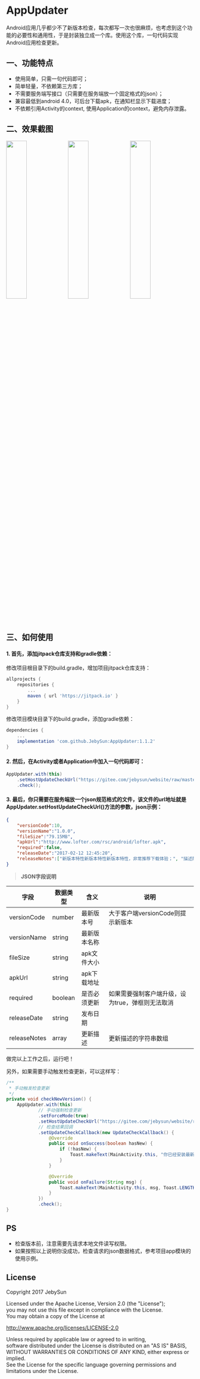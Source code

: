 # AppUpdater
  Android应用几乎都少不了新版本检查，每次都写一次也很麻烦，也考虑到这个功能的必要性和通用性，于是封装独立成一个库。使用这个库，一句代码实现Android应用检查更新。

## 一、功能特点
- 使用简单，只需一句代码即可；
- 简单轻量，不依赖第三方库；
- 不需要服务端写接口（只需要在服务端放一个固定格式的json）；
- 兼容最低到android 4.0，可后台下载apk，在通知栏显示下载进度；
- 不依赖引用Activity的context, 使用Application的context，避免内存泄露。

## 二、效果截图
<img src="https://gitee.com/jebysun/website/raw/master/github/screenshot_1.png" width="33%"/><img src="https://gitee.com/jebysun/website/raw/master/github/screenshot_2.png" width="33%"/><img src="https://gitee.com/jebysun/website/raw/master/github/screenshot_3.png" width="33%"/>

## 三、如何使用
#### 1. 首先，添加jitpack仓库支持和gradle依赖：  
修改项目根目录下的build.gradle，增加项目jitpack仓库支持：
```gradle
allprojects {
	repositories {
		...
		maven { url 'https://jitpack.io' }
	}
}
```
修改项目模块目录下的build.gradle，添加gradle依赖：
```gradle
dependencies {
	...
	implementation 'com.github.JebySun:AppUpdater:1.1.2'
}
```
#### 2. 然后，在Activity或者Application中加入一句代码即可：
```java
AppUpdater.with(this)
	.setHostUpdateCheckUrl("https://gitee.com/jebysun/website/raw/master/github/app_latest_version.json")
	.check();
```
#### 3. 最后，你只需要在服务端放一个json规范格式的文件，该文件的url地址就是AppUpdater.setHostUpdateCheckUrl()方法的参数，json示例：
```json
{
	"versionCode":10,
	"versionName":"1.0.0",
	"fileSize":"79.15MB",
	"apkUrl":"http://www.lofter.com/rsc/android/lofter.apk",
	"required":false,
	"releaseDate":"2017-02-12 12:45:20",
	"releaseNotes":["新版本特性新版本特性新版本特性，非常推荐下载体验；", "描述版本信息，方便用户选择是否立即下载更新；", "性能优化和BUG修复。"]
}
```
> **JSON字段说明**

|	字段		|	数据类型		|	含义		|	说明		|
|--	|--	|--	|--	|
|	versionCode		|	number	|	最新版本号	    |	大于客户端versionCode则提示新版本	|
|	versionName		|	string	|	最新版本名称		|			|
|	fileSize		|	string	|	apk文件大小	    |			|
|	apkUrl		    |	string	|	apk下载地址		|			|
|	required		|	boolean	|	是否必须更新		|	如果需要强制客户端升级，设为true，弹框则无法取消		|
|	releaseDate		|	string	|	发布日期			|			|
|	releaseNotes	|	array	|	更新描述			|	更新描述的字符串数组		|

做完以上工作之后，运行吧！  

另外，如果需要手动触发检查更新，可以这样写：
```java
/**
 * 手动触发检查更新
 */
private void checkNewVersion() {
	AppUpdater.with(this)
			// 手动强制检查更新
			.setForceMode(true)
			.setHostUpdateCheckUrl("https://gitee.com/jebysun/website/raw/master/github/app_latest_version.json")
			// 检查结果回调
			.setUpdateCheckCallback(new UpdateCheckCallback() {
				@Override
				public void onSuccess(boolean hasNew) {
					if (!hasNew) {
						Toast.makeText(MainActivity.this, "你已经安装最新版本", Toast.LENGTH_SHORT).show();
					}
				}

				@Override
				public void onFailure(String msg) {
					Toast.makeText(MainActivity.this, msg, Toast.LENGTH_SHORT).show();
				}
			})
			.check();
}
```
## PS
- 检查版本前，注意需要先请求本地文件读写权限。
- 如果按照以上说明你没成功，检查请求的json数据格式，参考项目app模块的使用示例。

## License
Copyright 2017 JebySun  

Licensed under the Apache License, Version 2.0 (the "License");  
you may not use this file except in compliance with the License.  
You may obtain a copy of the License at

   http://www.apache.org/licenses/LICENSE-2.0

Unless required by applicable law or agreed to in writing,  
software distributed under the License is distributed on an "AS IS" BASIS,  
WITHOUT WARRANTIES OR CONDITIONS OF ANY KIND, either express or implied.  
See the License for the specific language governing permissions and  
limitations under the License.

